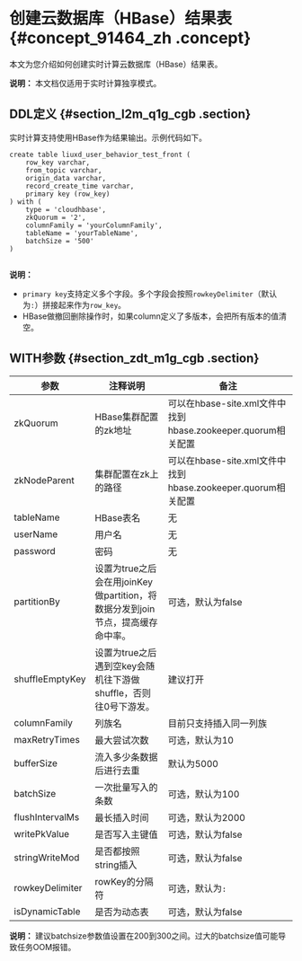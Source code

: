 # 创建云数据库（HBase）结果表 {#concept_91464_zh .concept}

本文为您介绍如何创建实时计算云数据库（HBase）结果表。

**说明：** 本文档仅适用于实时计算独享模式。

## DDL定义 {#section_l2m_q1g_cgb .section}

实时计算支持使用HBase作为结果输出。示例代码如下。

```
create table liuxd_user_behavior_test_front (
    row_key varchar,
    from_topic varchar,
    origin_data varchar,
    record_create_time varchar,
    primary key (row_key)
) with (
    type = 'cloudhbase',
    zkQuorum = '2',  
    columnFamily = 'yourColumnFamily',
    tableName = 'yourTableName',
    batchSize = '500'
)
				
```

**说明：** 

-   `primary key`支持定义多个字段。多个字段会按照`rowkeyDelimiter`（默认为`:`）拼接起来作为`row_key`。
-   HBase做撤回删除操作时，如果column定义了多版本，会把所有版本的值清空。

## WITH参数 {#section_zdt_m1g_cgb .section}

|参数|注释说明|备注|
|--|----|--|
|zkQuorum|HBase集群配置的zk地址|可以在hbase-site.xml文件中找到hbase.zookeeper.quorum相关配置|
|zkNodeParent|集群配置在zk上的路径|可以在hbase-site.xml文件中找到hbase.zookeeper.quorum相关配置|
|tableName|HBase表名|无|
|userName|用户名|无|
|password|密码|无|
|partitionBy|设置为true之后会在用joinKey做partition，将数据分发到join节点，提高缓存命中率。|可选，默认为false|
|shuffleEmptyKey|设置为true之后遇到空key会随机往下游做shuffle，否则往0号下游发。|建议打开|
|columnFamily|列族名|目前只支持插入同一列族|
|maxRetryTimes|最大尝试次数|可选，默认为10|
|bufferSize|流入多少条数据后进行去重|默认为5000|
|batchSize|一次批量写入的条数|可选，默认为100|
|flushIntervalMs|最长插入时间|可选，默认为2000|
|writePkValue|是否写入主键值|可选，默认为false|
|stringWriteMod|是否都按照string插入|可选，默认为false|
|rowkeyDelimiter|rowKey的分隔符|可选，默认为`:`|
|isDynamicTable|是否为动态表|可选，默认为false|

**说明：** 建议batchsize参数值设置在200到300之间。过大的batchsize值可能导致任务OOM报错。

